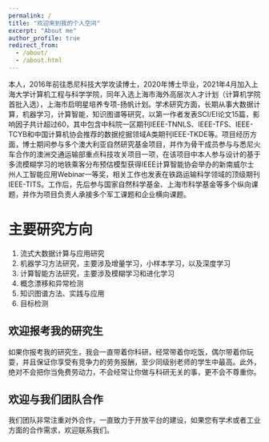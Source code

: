 ```yaml
---
permalink: /
title: "欢迎来到我的个人空间"
excerpt: "About me"
author_profile: true
redirect_from: 
  - /about/
  - /about.html
---
```


本人，2016年前往悉尼科技大学攻读博士，2020年博士毕业，2021年4月加入上海大学计算机工程与科学学院，同年入选上海市海外高层次人才计划（计算机学院首批入选），上海市启明星培养专项-扬帆计划。学术研究方面，长期从事大数据计算，机器学习，计算智能，知识图谱等研究，以第一作者发表SCI/EI论文15篇，影响因子共计超过60，其中包含中科院一区期刊IEEE-TNNLS、IEEE-TFS、IEEE-TCYB和中国计算机协会推荐的数据挖掘领域A类期刊IEEE-TKDE等。项目经历方面，博士期间参与多个澳大利亚自然研究基金项目，并作为骨干成员参与与悉尼火车合作的澳洲交通运输部重点科技攻关项目一项，在该项目中本人参与设计的基于多流模糊学习的地铁乘客分布预估模型获得IEEE计算智能协会举办的新南威尔士州人工智能应用Webinar一等奖，相关工作也发表在铁路运输科学领域的顶级期刊IEEE-TITS。工作后，先后参与国家自然科学基金、上海市科学基金等多个纵向课题，并作为项目负责人承接多个军工课题和企业横向课题。

主要研究方向
======
1. 流式大数据计算与应用研究
2. 机器学习方法研究，主要涉及增量学习，小样本学习，以及深度学习
3. 计算智能方法研究，主要涉及模糊学习和进化学习
4. 概念漂移和异常检测
5. 知识图谱方法、实践与应用
6. 目标检测  

欢迎报考我的研究生
------
如果你报考我的研究生，我会一直带着你科研，经常带着你吃饭，偶尔带着你玩耍，并且保证你享受有竞争力的劳务报酬，至少同级别老师的学生中最高。此外，绝对不会把你当免费劳动力，不会经常让你做与科研无关的事，更不会不尊重你。

欢迎与我们团队合作
------
我们团队非常注重对外合作，一直致力于开放平台的建设，如果您有学术或者工业方面的合作需求，欢迎联系我们。
